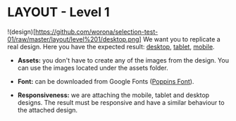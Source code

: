# LAYOUT - Level 1

!(design)[https://github.com/worona/selection-test-01/raw/master/layout/level%201/desktop.png]
We want you to replicate a real design. Here you have the expected result: [desktop](https://github.com/worona/selection-test-01/blob/master/layout/level%201/desktop.png), [tablet](https://github.com/worona/selection-test-01/blob/master/layout/level%201/tablet.png), [mobile](https://github.com/worona/selection-test-01/blob/master/layout/level%201/mobile.png).

- **Assets:** you don't have to create any of the images from the design. You can use the images located under the assets folder.

- **Font:** can be downloaded from Google Fonts ([Poppins Font](https://fonts.google.com/specimen/Poppins)).

- **Responsiveness:** we are attaching the mobile, tablet and desktop designs. The result must be responsive and have a similar behaviour to the attached design.
